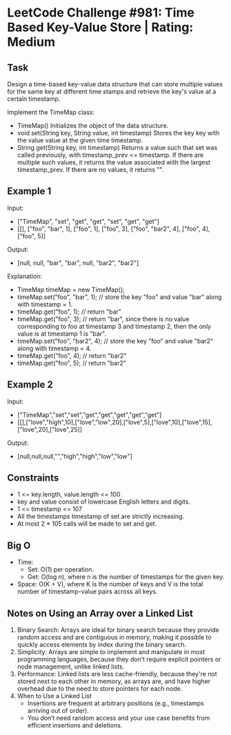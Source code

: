 # LeetCode Challenge #981: Time Based Key-Value Store | Rating: Medium

## Task

Design a time-based key-value data structure that can store multiple values for the same key at different time stamps and retrieve the key's value at a certain timestamp.

Implement the TimeMap class:

- TimeMap() Initializes the object of the data structure.
- void set(String key, String value, int timestamp) Stores the key key with the value value at the given time timestamp.
- String get(String key, int timestamp) Returns a value such that set was called previously, with timestamp_prev <= timestamp. If there are multiple such values, it returns the value associated with the largest timestamp_prev. If there are no values, it returns "".

## Example 1

Input:

- ["TimeMap", "set", "get", "get", "set", "get", "get"]
- [[], ["foo", "bar", 1], ["foo", 1], ["foo", 3], ["foo", "bar2", 4], ["foo", 4], ["foo", 5]]

Output:

- [null, null, "bar", "bar", null, "bar2", "bar2"]

Explanation:

- TimeMap timeMap = new TimeMap();
- timeMap.set("foo", "bar", 1);  // store the key "foo" and value "bar" along with timestamp = 1.
- timeMap.get("foo", 1);         // return "bar"
- timeMap.get("foo", 3);         // return "bar", since there is no value corresponding to foo at timestamp 3 and timestamp 2, then the only value is at timestamp 1 is "bar".
- timeMap.set("foo", "bar2", 4); // store the key "foo" and value "bar2" along with timestamp = 4.
- timeMap.get("foo", 4);         // return "bar2"
- timeMap.get("foo", 5);         // return "bar2"

## Example 2

Input:

- ["TimeMap","set","set","get","get","get","get","get"]
- [[],["love","high",10],["love","low",20],["love",5],["love",10],["love",15],["love",20],["love",25]]

Output:

- [null,null,null,"","high","high","low","low"]

## Constraints

- 1 <= key.length, value.length <= 100
- key and value consist of lowercase English letters and digits.
- 1 <= timestamp <= 107
- All the timestamps timestamp of set are strictly increasing.
- At most 2 * 105 calls will be made to set and get.

## Big O

- Time:
  - Set: O(1) per operation.
  - Get: O(log n), where n is the number of timestamps for the given key.
- Space: O(K + V), where K is the number of keys and V is the total number of timestamp-value pairs across all keys.

## Notes on Using an Array over a Linked List

1. Binary Search: Arrays are ideal for binary search because they provide random access and are contiguous in memory, making it possible to quickly access elements by index during the binary search.
2. Simplicity: Arrays are simple to implement and manipulate in most programming languages, because they don’t require explicit pointers or node management, unlike linked lists.
3. Performance: Linked lists are less cache-friendly, because they're not stored next to each other in memory, as arrays are, and have higher overhead due to the need to store pointers for each node.
4. When to Use a Linked List
    - Insertions are frequent at arbitrary positions (e.g., timestamps arriving out of order).
    - You don’t need random access and your use case benefits from efficient insertions and deletions.
